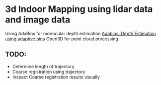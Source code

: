 # 3d Indoor Mapping using lidar data and image data


Using AdaBins for monocular depth estimation [Adabins: Depth Estimation using adaptive bins](https://arxiv.org/abs/2011.14141)
Open3D for point cloud processing

## TODO:
* Determine length of trajectory
* Coarse registration using trajectory
* Inspect Coarse registration results visually
